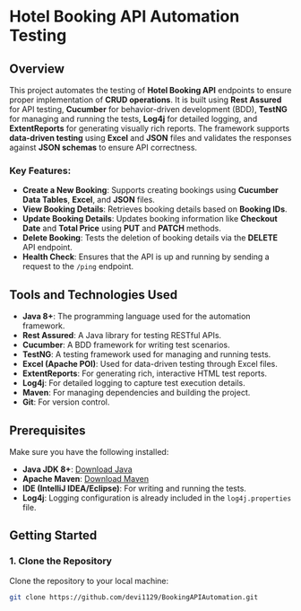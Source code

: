 # Hotel Booking API Automation Testing

## Overview

This project automates the testing of **Hotel Booking API** endpoints to ensure proper implementation of **CRUD operations**. It is built using **Rest Assured** for API testing, **Cucumber** for behavior-driven development (BDD), **TestNG** for managing and running the tests, **Log4j** for detailed logging, and **ExtentReports** for generating visually rich reports. The framework supports **data-driven testing** using **Excel** and **JSON** files and validates the responses against **JSON schemas** to ensure API correctness.

### Key Features:

- **Create a New Booking**: Supports creating bookings using **Cucumber Data Tables**, **Excel**, and **JSON** files.
- **View Booking Details**: Retrieves booking details based on **Booking IDs**.
- **Update Booking Details**: Updates booking information like **Checkout Date** and **Total Price** using **PUT** and **PATCH** methods.
- **Delete Booking**: Tests the deletion of booking details via the **DELETE** API endpoint.
- **Health Check**: Ensures that the API is up and running by sending a request to the `/ping` endpoint.

## Tools and Technologies Used

- **Java 8+**: The programming language used for the automation framework.
- **Rest Assured**: A Java library for testing RESTful APIs.
- **Cucumber**: A BDD framework for writing test scenarios.
- **TestNG**: A testing framework used for managing and running tests.
- **Excel (Apache POI)**: Used for data-driven testing through Excel files.
- **ExtentReports**: For generating rich, interactive HTML test reports.
- **Log4j**: For detailed logging to capture test execution details.
- **Maven**: For managing dependencies and building the project.
- **Git**: For version control.

## Prerequisites

Make sure you have the following installed:

- **Java JDK 8+**: [Download Java](https://www.oracle.com/java/technologies/javase-jdk8-downloads.html)
- **Apache Maven**: [Download Maven](https://maven.apache.org/download.cgi)
- **IDE (IntelliJ IDEA/Eclipse)**: For writing and running the tests.
- **Log4j**: Logging configuration is already included in the `log4j.properties` file.

## Getting Started

### 1. Clone the Repository

Clone the repository to your local machine:

```bash
git clone https://github.com/devi1129/BookingAPIAutomation.git
